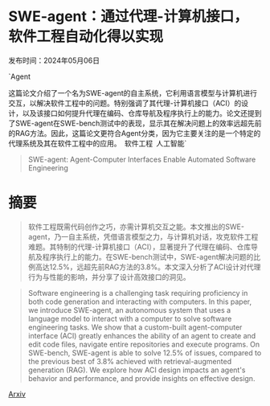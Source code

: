 # SWE-agent：通过代理-计算机接口，软件工程自动化得以实现

发布时间：2024年05月06日

`Agent

这篇论文介绍了一个名为SWE-agent的自主系统，它利用语言模型与计算机进行交互，以解决软件工程中的问题。特别强调了其代理-计算机接口（ACI）的设计，以及该接口如何提升代理在编码、仓库导航及程序执行上的能力。论文还提到了SWE-agent在SWE-bench测试中的表现，显示其在解决问题上的效率远超先前的RAG方法。因此，这篇论文更符合Agent分类，因为它主要关注的是一个特定的代理系统及其在软件工程中的应用。` `软件工程` `人工智能`

> SWE-agent: Agent-Computer Interfaces Enable Automated Software Engineering

# 摘要

> 软件工程既需代码创作之巧，亦需计算机交互之能。本文推出的SWE-agent，乃一自主系统，凭借语言模型之力，与计算机对话，攻克软件工程难题。其特制的代理-计算机接口（ACI），显著提升了代理在编码、仓库导航及程序执行上的能力。在SWE-bench测试中，SWE-agent解决问题的比例高达12.5%，远超先前RAG方法的3.8%。本文深入分析了ACI设计对代理行为与性能的影响，并分享了设计高效接口的洞见。

> Software engineering is a challenging task requiring proficiency in both code generation and interacting with computers. In this paper, we introduce SWE-agent, an autonomous system that uses a language model to interact with a computer to solve software engineering tasks. We show that a custom-built agent-computer interface (ACI) greatly enhances the ability of an agent to create and edit code files, navigate entire repositories and execute programs. On SWE-bench, SWE-agent is able to solve 12.5% of issues, compared to the previous best of 3.8% achieved with retrieval-augmented generation (RAG). We explore how ACI design impacts an agent's behavior and performance, and provide insights on effective design.

[Arxiv](https://arxiv.org/abs/2405.15793)